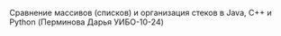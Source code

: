 Сравнение массивов (списков) и организация стеков в Java, C++ и Python (Перминова Дарья УИБО-10-24)
